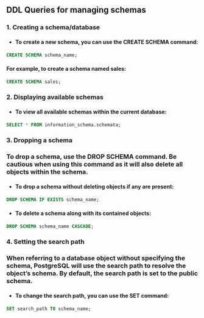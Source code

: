 ## DDL Queries for managing schemas

### 1. Creating a schema/database

- #### To create a new schema, you can use the CREATE SCHEMA command:
```sql
CREATE SCHEMA schema_name;
```
#### For example, to create a schema named sales:
```sql
CREATE SCHEMA sales;
```
### 2. Displaying available schemas

- #### To view all available schemas within the current database:
```sql
SELECT * FROM information_schema.schemata;
```
### 3. Dropping a schema

### To drop a schema, use the DROP SCHEMA command. Be cautious when using this command as it will also delete all objects within the schema.

- #### To drop a schema without deleting objects if any are present:
```sql
DROP SCHEMA IF EXISTS schema_name;
```
- #### To delete a schema along with its contained objects:
```sql
DROP SCHEMA schema_name CASCADE;
```
### 4. Setting the search path

### When referring to a database object without specifying the schema, PostgreSQL will use the search path to resolve the object’s schema. By default, the search path is set to the public schema.

- #### To change the search path, you can use the SET command:
```sql
SET search_path TO schema_name;
```
